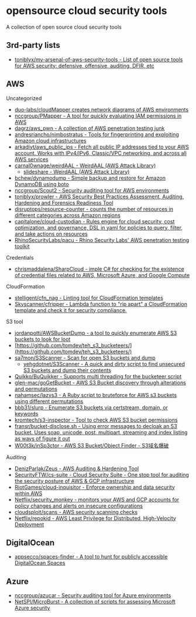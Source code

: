 # opensource cloud security tools

A collection of open source cloud security tools

## 3rd-party lists

* [toniblyx/my-arsenal-of-aws-security-tools - List of open source tools for AWS security: defensive, offensive, auditing, DFIR, etc](https://github.com/toniblyx/my-arsenal-of-aws-security-tools)

## AWS

Uncategorized

* [duo-labs/cloudMapper creates network diagrams of AWS environments](https://github.com/duo-labs/cloudmapper)
* [nccgroup/PMapper - A tool for quickly evaluating IAM permissions in AWS](https://github.com/nccgroup/PMapper)
* [dagrz/aws_pwn - A collection of AWS penetration testing junk](https://github.com/dagrz/aws_pwn)
* [andresriancho/nimbostratus - Tools for fingerprinting and exploiting Amazon cloud infrastructures](https://andresriancho.github.io/nimbostratus/)
* [arkadiyt/aws_public_ips - Fetch all public IP addresses tied to your AWS account. Works with IPv4/IPv6, Classic/VPC networking, and across all AWS services](https://github.com/arkadiyt/aws_public_ips)
* [carnal0wnage/weirdAAL - WeirdAAL (AWS Attack Library)](https://github.com/carnal0wnage/weirdAAL)
  * [slideshare - WeirdAAL (AWS Attack Library)](https://www.slideshare.net/chrisgates/weirdaal-aws-attack-library)
* [bchew/dynamodump - Simple backup and restore for Amazon DynamoDB using boto](https://github.com/bchew/dynamodump)
* [nccgroup/Scout2 - Security auditing tool for AWS environments](https://github.com/nccgroup/Scout2)
* [toniblyx/prowler - AWS Security Best Practices Assessment, Auditing, Hardening and Forensics Readiness Tool](https://github.com/toniblyx/prowler)
* [disruptops/resource-counter - counts the number of resources in different categories across Amazon regions](https://github.com/disruptops/resource-counter)
* [capitalone/cloud-custodian - Rules engine for cloud security, cost optimization, and governance, DSL in yaml for policies to query, filter, and take actions on resources](https://github.com/capitalone/cloud-custodian)
* [RhinoSecurityLabs/pacu - Rhino Security Labs' AWS penetration testing toolkit](https://github.com/RhinoSecurityLabs/pacu)

Credentials

* [chrismaddalena/SharpCloud - imple C# for checking for the existence of credential files related to AWS, Microsoft Azure, and Google Compute](https://github.com/chrismaddalena/SharpCloud)

CloudFormation

* [stelligent/cfn_nag - Linting tool for CloudFormation templates](https://github.com/stelligent/cfn_nag)
* [Skyscanner/cfripper - Lambda function to "rip apart" a CloudFormation template and check it for security compliance.](https://github.com/Skyscanner/cfripper/)

S3 tool

* [jordanpotti/AWSBucketDump - a tool to quickly enumerate AWS S3 buckets to look for loot](https://github.com/jordanpotti/AWSBucketDump)
* [https://github.com/tomdev/teh_s3_bucketeers/](https://github.com/tomdev/teh_s3_bucketeers/)
* [sa7mon/S3Scanner - Scan for open S3 buckets and dump](https://github.com/sa7mon/S3Scanner)
  * [yehgdotnet/S3Scanner - A quick and dirty script to find unsecured S3 buckets and dump their contents](https://github.com/yehgdotnet/S3Scanner)
* [Quikko/BuQuikker - Supports multi threading for the bucketeer script](https://github.com/Quikko/BuQuikker)
* [glen-mac/goGetBucket - AWS S3 Bucket discovery through alterations and permutations](https://github.com/glen-mac/goGetBucket)
* [nahamsec/lazys3 - A Ruby script to bruteforce for AWS s3 buckets using different permutations](https://github.com/nahamsec/lazys3)
* [bbb31/slurp - Enumerate S3 buckets via certstream, domain, or keywords](https://github.com/bbb31/slurp)
* [kromtech/s3-inspector - Tool to check AWS S3 bucket permissions](https://github.com/kromtech/s3-inspector)
* [fransr/bucket-disclose.sh - Using error messages to decloak an S3 bucket. Uses soap, unicode, post, multipart, streaming and index listing as ways of figure it out](https://gist.github.com/fransr/a155e5bd7ab11c93923ec8ce788e3368)
* [W00t3k/inSp3ctor - AWS S3 Bucket/Object Finder - S3域名爆破](https://github.com/W00t3k/inSp3ctor)

Auditing

* [DenizParlak/Zeus - AWS Auditing & Hardening Tool](https://github.com/DenizParlak/Zeus)
* [SecurityFTW/cs-suite - Cloud Security Suite - One stop tool for auditing the security posture of AWS & GCP infrastructure](https://github.com/SecurityFTW/cs-suite)
* [RiotGames/cloud-inquisitor - Enforce ownership and data security within AWS](https://github.com/RiotGames/cloud-inquisitor)
* [Netflix/security_monkey - monitors your AWS and GCP accounts for policy changes and alerts on insecure configurations](https://github.com/Netflix/security_monkey)
* [cloudsploit/scans - AWS security scanning checks](https://github.com/cloudsploit/scans)
* [Netflix/repokid - AWS Least Privilege for Distributed, High-Velocity Deployment](https://github.com/Netflix/repokid)

## DigitalOcean

* [appsecco/spaces-finder - A tool to hunt for publicly accessible DigitalOcean Spaces](https://github.com/appsecco/spaces-finder)

## Azure

* [nccgroup/azucar - Security auditing tool for Azure environments](https://github.com/nccgroup/azucar/)
* [NetSPI/MicroBurst - A collection of scripts for assessing Microsoft Azure security](https://github.com/NetSPI/MicroBurst)
